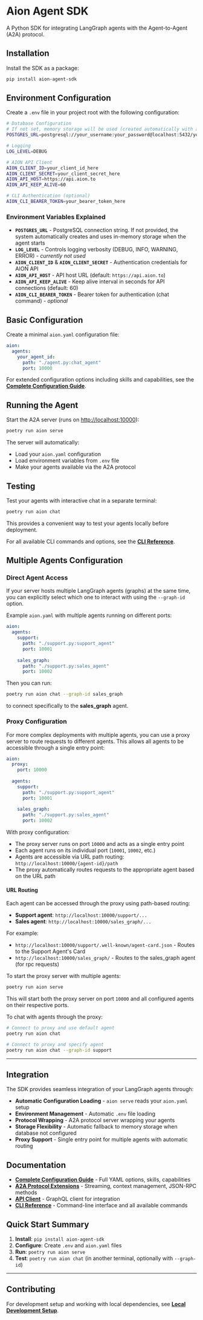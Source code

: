 # Aion Agent SDK

A Python SDK for integrating LangGraph agents with the Agent-to-Agent (A2A) protocol.

## Installation

Install the SDK as a package:

```bash
pip install aion-agent-sdk
```

## Environment Configuration

Create a `.env` file in your project root with the following configuration:

```bash
# Database Configuration
# If not set, memory storage will be used (created automatically with agent startup)
POSTGRES_URL=postgresql://your_username:your_password@localhost:5432/your_database_name

# Logging
LOG_LEVEL=DEBUG

# AION API Client
AION_CLIENT_ID=your_client_id_here
AION_CLIENT_SECRET=your_client_secret_here
AION_API_HOST=https://api.aion.to
AION_API_KEEP_ALIVE=60

# CLI Authentication (optional)
AION_CLI_BEARER_TOKEN=your_bearer_token_here
```

### Environment Variables Explained

* **`POSTGRES_URL`** - PostgreSQL connection string. If not provided, the system automatically creates and uses in-memory storage when the agent starts
* **`LOG_LEVEL`** - Controls logging verbosity (DEBUG, INFO, WARNING, ERROR) - *currently not used*
* **`AION_CLIENT_ID`** & **`AION_CLIENT_SECRET`** - Authentication credentials for AION API
* **`AION_API_HOST`** - API host URL (default: `https://api.aion.to`)
* **`AION_API_KEEP_ALIVE`** - Keep alive interval in seconds for API connections (default: 60)
* **`AION_CLI_BEARER_TOKEN`** - Bearer token for authentication (chat command) - *optional*

## Basic Configuration

Create a minimal `aion.yaml` configuration file:

```yaml
aion:
  agents:
    your_agent_id: 
      path: "./agent.py:chat_agent"
      port: 10000
```

For extended configuration options including skills and capabilities, see the **[Complete Configuration Guide](docs/aion-yaml-config.md)**.

## Running the Agent

Start the A2A server (runs on [http://localhost:10000](http://localhost:10000)):

```bash
poetry run aion serve
```

The server will automatically:

* Load your `aion.yaml` configuration
* Load environment variables from `.env` file
* Make your agents available via the A2A protocol

## Testing

Test your agents with interactive chat in a separate terminal:

```bash
poetry run aion chat
```

This provides a convenient way to test your agents locally before deployment.

For all available CLI commands and options, see the **[CLI Reference](libs/aion-cli/README.md)**.

## Multiple Agents Configuration

### Direct Agent Access

If your server hosts multiple LangGraph agents (graphs) at the same time, you can explicitly select which one to interact with using the `--graph-id` option.

Example `aion.yaml` with multiple agents running on different ports:

```yaml
aion:
  agents:
    support: 
      path: "./support.py:support_agent"
      port: 10001
      
    sales_graph:
      path: "./support.py:sales_agent"
      port: 10002
```

Then you can run:

```bash
poetry run aion chat --graph-id sales_graph
```

to connect specifically to the **sales_graph** agent.

### Proxy Configuration

For more complex deployments with multiple agents, you can use a proxy server to route requests to different agents. This allows all agents to be accessible through a single entry point:

```yaml
aion:
  proxy:
    port: 10000
    
  agents:
    support: 
      path: "./support.py:support_agent"
      port: 10001
      
    sales_graph:
      path: "./support.py:sales_agent"
      port: 10002
```

With proxy configuration:
- The proxy server runs on port `10000` and acts as a single entry point
- Each agent runs on its individual port (`10001`, `10002`, etc.)
- Agents are accessible via URL path routing: `http://localhost:10000/{agent-id}/path`
- The proxy automatically routes requests to the appropriate agent based on the URL path

#### URL Routing

Each agent can be accessed through the proxy using path-based routing:

- **Support agent**: `http://localhost:10000/support/...`
- **Sales agent**: `http://localhost:10000/sales_graph/...`

For example:
- `http://localhost:10000/support/.well-known/agent-card.json` - Routes to the Support Agent's Card
- `http://localhost:10000/sales_graph/` - Routes to the sales_graph agent (for rpc requests)

To start the proxy server with multiple agents:

```bash
poetry run aion serve
```

This will start both the proxy server on port `10000` and all configured agents on their respective ports.

To chat with agents through the proxy:

```bash
# Connect to proxy and use default agent
poetry run aion chat

# Connect to proxy and specify agent
poetry run aion chat --graph-id support
```

---

## Integration

The SDK provides seamless integration of your LangGraph agents through:

* **Automatic Configuration Loading** - `aion serve` reads your `aion.yaml` setup
* **Environment Management** - Automatic `.env` file loading
* **Protocol Wrapping** - A2A protocol server wrapping your agents
* **Storage Flexibility** - Automatic fallback to memory storage when database not configured
* **Proxy Support** - Single entry point for multiple agents with automatic routing

## Documentation

* **[Complete Configuration Guide](docs/aion-yaml-config.md)** - Full YAML options, skills, capabilities
* **[A2A Protocol Extensions](docs/a2a_extensions/main.md)** - Streaming, context management, JSON-RPC methods
* **[API Client](libs/aion-api-client/README.md)** - GraphQL client for integration
* **[CLI Reference](libs/aion-cli/README.md)** - Command-line interface and all available commands

## Quick Start Summary

1. **Install**: `pip install aion-agent-sdk`
2. **Configure**: Create `.env` and `aion.yaml` files
3. **Run**: `poetry run aion serve`
4. **Test**: `poetry run aion chat` (in another terminal, optionally with `--graph-id`)

---

## Contributing

For development setup and working with local dependencies, see **[Local Development Setup](docs/local-setup.md)**.
